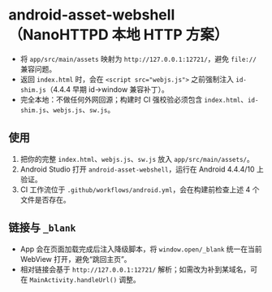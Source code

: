 # android-asset-webshell（NanoHTTPD 本地 HTTP 方案）

- 将 `app/src/main/assets` 映射为 `http://127.0.0.1:12721/`，避免 `file://` 兼容问题。
- 返回 `index.html` 时，会在 `<script src="webjs.js">` 之前强制注入 `id-shim.js`（4.4.4 早期 id→window 兼容补丁）。
- 完全本地：不做任何外网回源；构建时 CI 强校验必须包含 `index.html`、`id-shim.js`、`webjs.js`、`sw.js`。

## 使用
1. 把你的完整 `index.html`、`webjs.js`、`sw.js` 放入 `app/src/main/assets/`。
2. Android Studio 打开 `android-asset-webshell`，运行在 Android 4.4.4/10 上验证。
3. CI 工作流位于 `.github/workflows/android.yml`，会在构建前检查上述 4 个文件是否存在。

## 链接与 `_blank`
- App 会在页面加载完成后注入降级脚本，将 `window.open/_blank` 统一在当前 WebView 打开，避免“跳回主页”。
- 相对链接会基于 `http://127.0.0.1:12721/` 解析；如需改为补到某域名，可在 `MainActivity.handleUrl()` 调整。
